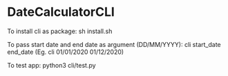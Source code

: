 # DateCalculatorCLI

To install cli as package:
sh install.sh

To pass start date and end date as argument (DD/MM/YYYY):
cli start_date end_date 
(Eg. cli 01/01/2020 01/12/2020)

To test app:
python3 cli/test.py
